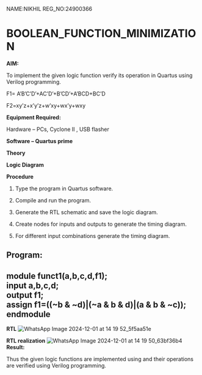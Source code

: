 NAME:NIKHIL
REG_NO:24900366

# BOOLEAN_FUNCTION_MINIMIZATION

**AIM:**

To implement the given logic function verify its operation in Quartus using Verilog programming.

F1= A’B’C’D’+AC’D’+B’CD’+A’BCD+BC’D 

F2=xy’z+x’y’z+w’xy+wx’y+wxy

**Equipment Required:**

Hardware – PCs, Cyclone II , USB flasher

**Software – Quartus prime**

**Theory**

**Logic Diagram**

**Procedure**

1.	Type the program in Quartus software.

2.	Compile and run the program.

3.	Generate the RTL schematic and save the logic diagram.

4.	Create nodes for inputs and outputs to generate the timing diagram.

5.	For different input combinations generate the timing diagram.


**Program:**
---
module funct1(a,b,c,d,f1);  
input a,b,c,d;  
output f1;  
assign f1=((~b & ~d)|(~a & b & d)|(a & b & ~c));  
endmodule  
---


**RTL**
![WhatsApp Image 2024-12-01 at 14 19 52_5f5aa51e](https://github.com/user-attachments/assets/a9bb13e2-2ff8-4c45-8e8a-7a9d458657eb)

**RTL realization**
  ![WhatsApp Image 2024-12-01 at 14 19 50_63bf36b4](https://github.com/user-attachments/assets/43a8045e-404c-4396-918f-6c926257978e)
**Result:**

Thus the given logic functions are implemented using and their operations are verified using Verilog programming.

